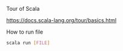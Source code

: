 
Tour of Scala

https://docs.scala-lang.org/tour/basics.html

How to run file

```bash
scala run [FILE]
```